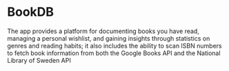 # BookDB
The app provides a platform for documenting books you have read, managing a personal wishlist, and gaining insights through statistics on genres and reading habits; it also includes the ability to scan ISBN numbers to fetch book information from both the Google Books API and the National Library of Sweden API
